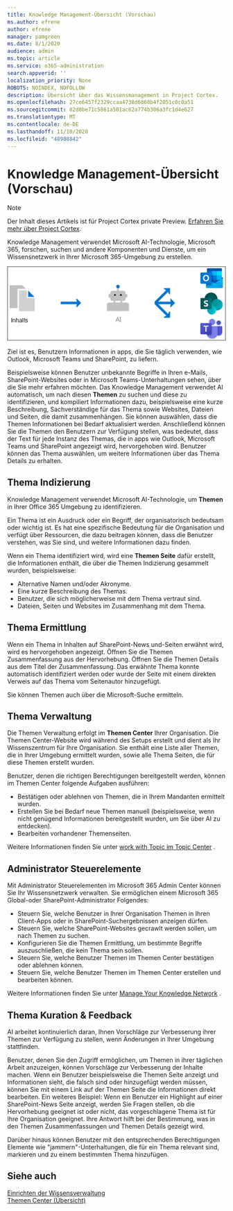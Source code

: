 ```yaml
---
title: Knowledge Management-Übersicht (Vorschau)
ms.author: efrene
author: efrene
manager: pamgreen
ms.date: 8/1/2020
audience: admin
ms.topic: article
ms.service: o365-administration
search.appverid: ''
localization_priority: None
ROBOTS: NOINDEX, NOFOLLOW
description: Übersicht über das Wissensmanagement in Project Cortex.
ms.openlocfilehash: 27ce6457f2329ccaa4738d6868b4f2051c0c0a51
ms.sourcegitcommit: 82d8be71c5861a501ac62a774b306a3fc1d4e627
ms.translationtype: MT
ms.contentlocale: de-DE
ms.lasthandoff: 11/10/2020
ms.locfileid: "48988842"
---
```

# <a name="knowledge-management-overview-preview"></a>Knowledge Management-Übersicht (Vorschau)

> [!Note] 
> Der Inhalt dieses Artikels ist für Project Cortex private Preview. [Erfahren Sie mehr über Project Cortex](https://aka.ms/projectcortex).

Knowledge Management verwendet Microsoft AI-Technologie, Microsoft 365, forschen, suchen und andere Komponenten und Dienste, um ein Wissensnetzwerk in Ihrer Microsoft 365-Umgebung zu erstellen. 

   ![Wissens Verwaltungs Fluss](../media/content-understanding/knowledge-management-flowchart.png) </br> 

Ziel ist es, Benutzern Informationen in apps, die Sie täglich verwenden, wie Outlook, Microsoft Teams und SharePoint, zu liefern.

Beispielsweise können Benutzer unbekannte Begriffe in Ihren e-Mails, SharePoint-Websites oder in Microsoft Teams-Unterhaltungen sehen, über die Sie mehr erfahren möchten. Das Knowledge Management verwendet AI automatisch, um nach diesen **Themen** zu suchen und diese zu identifizieren, und kompiliert Informationen dazu, beispielsweise eine kurze Beschreibung, Sachverständige für das Thema sowie Websites, Dateien und Seiten, die damit zusammenhängen. Sie können auswählen, dass die Themen Informationen bei Bedarf aktualisiert werden. Anschließend können Sie die Themen den Benutzern zur Verfügung stellen, was bedeutet, dass der Text für jede Instanz des Themas, die in apps wie Outlook, Microsoft Teams und SharePoint angezeigt wird, hervorgehoben wird. Benutzer können das Thema auswählen, um weitere Informationen über das Thema Details zu erhalten.


## <a name="topic-indexing"></a>Thema Indizierung

Knowledge Management verwendet Microsoft AI-Technologie, um **Themen** in Ihrer Office 365 Umgebung zu identifizieren.

Ein Thema ist ein Ausdruck oder ein Begriff, der organisatorisch bedeutsam oder wichtig ist. Es hat eine spezifische Bedeutung für die Organisation und verfügt über Ressourcen, die dazu beitragen können, dass die Benutzer verstehen, was Sie sind, und weitere Informationen dazu finden.

Wenn ein Thema identifiziert wird, wird eine **Themen Seite** dafür erstellt, die Informationen enthält, die über die Themen Indizierung gesammelt wurden, beispielsweise:

- Alternative Namen und/oder Akronyme.
- Eine kurze Beschreibung des Themas.
- Benutzer, die sich möglicherweise mit dem Thema vertraut sind.
- Dateien, Seiten und Websites im Zusammenhang mit dem Thema.


## <a name="topic-discovery"></a>Thema Ermittlung
Wenn ein Thema in Inhalten auf SharePoint-News und-Seiten erwähnt wird, wird es hervorgehoben angezeigt. Öffnen Sie die Themen Zusammenfassung aus der Hervorhebung. Öffnen Sie die Themen Details aus dem Titel der Zusammenfassung. <!--(msg for Efren: not sure if I should use discovery for this; we use discovered in-product for indexing?)--> Das erwähnte Thema konnte automatisch identifiziert werden oder wurde der Seite mit einem direkten Verweis auf das Thema vom Seitenautor hinzugefügt.

Sie können Themen auch über die Microsoft-Suche ermitteln.


## <a name="topic-management"></a>Thema Verwaltung

Die Themen Verwaltung erfolgt im **Themen Center** Ihrer Organisation. Die Themen Center-Website wird während des Setups erstellt und dient als Ihr Wissenszentrum für Ihre Organisation. Sie enthält eine Liste aller Themen, die in Ihrer Umgebung ermittelt wurden, sowie alle Thema Seiten, die für diese Themen erstellt wurden. 

Benutzer, denen die richtigen Berechtigungen bereitgestellt werden, können im Themen Center folgende Aufgaben ausführen:

- Bestätigen oder ablehnen von Themen, die in Ihrem Mandanten ermittelt wurden.
- Erstellen Sie bei Bedarf neue Themen manuell (beispielsweise, wenn nicht genügend Informationen bereitgestellt wurden, um Sie über AI zu entdecken).
- Bearbeiten vorhandener Themenseiten.</br>

Weitere Informationen finden Sie unter [work with Topic im Topic Center](work-with-topics.md) .  


## <a name="admin-controls"></a>Administrator Steuerelemente

Mit Administrator Steuerelementen im Microsoft 365 Admin Center können Sie Ihr Wissensnetzwerk verwalten. Sie ermöglichen einem Microsoft 365 Global-oder SharePoint-Administrator Folgendes:

- Steuern Sie, welche Benutzer in Ihrer Organisation Themen in Ihren Client-Apps oder in SharePoint-Suchergebnissen anzeigen dürfen.
- Steuern Sie, welche SharePoint-Websites gecrawlt werden sollen, um nach Themen zu suchen.
- Konfigurieren Sie die Themen Ermittlung, um bestimmte Begriffe auszuschließen, die kein Thema sein sollen.
- Steuern Sie, welche Benutzer Themen im Themen Center bestätigen oder ablehnen können.
- Steuern Sie, welche Benutzer Themen im Themen Center erstellen und bearbeiten können.

Weitere Informationen finden Sie unter [Manage Your Knowledge Network](topic-experiences-discovery.md) . 

## <a name="topic-curation--feedback"></a>Thema Kuration & Feedback

AI arbeitet kontinuierlich daran, Ihnen Vorschläge zur Verbesserung ihrer Themen zur Verfügung zu stellen, wenn Änderungen in Ihrer Umgebung stattfinden.

Benutzer, denen Sie den Zugriff ermöglichen, um Themen in ihrer täglichen Arbeit anzuzeigen, können Vorschläge zur Verbesserung der Inhalte machen. Wenn ein Benutzer beispielsweise die Themen Seite anzeigt und Informationen sieht, die falsch sind oder hinzugefügt werden müssen, können Sie mit einem Link auf der Themen Seite die Informationen direkt bearbeiten. Ein weiteres Beispiel: Wenn ein Benutzer ein Highlight auf einer SharePoint-News Seite anzeigt, werden Sie Fragen stellen, ob die Hervorhebung geeignet ist oder nicht, das vorgeschlagene Thema ist für Ihre Organisation geeignet. Ihre Antwort hilft bei der Bestimmung, was in den Themen Zusammenfassungen und Themen Details gezeigt wird.

Darüber hinaus können Benutzer mit den entsprechenden Berechtigungen Elemente wie "jammern"-Unterhaltungen, die für ein Thema relevant sind, markieren und zu einem bestimmten Thema hinzufügen. <!--(msg for Efren: changed to Yammer, because we will not have shipped Teams yet)-->


## <a name="see-also"></a>Siehe auch
[Einrichten der Wissensverwaltung](set-up-topic-experiences.md)</br>
[Themen Center (Übersicht)](topic-center-overview.md)
